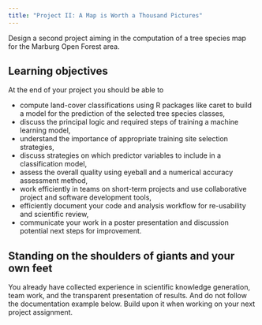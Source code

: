 ```yaml
---
title: "Project II: A Map is Worth a Thousand Pictures"
---
```


Design a second project aiming in the computation of a tree species map for the Marburg Open Forest area.

<!--more-->



## Learning objectives
At the end of your project you should be able to
* compute land-cover classifications using R packages like caret to build a model for the prediction of the selected tree species classes,
* discuss the principal logic and required steps of training a machine learning model,
* understand the importance of appropriate training site selection strategies,
* discuss strategies on which predictor variables to include in a classification model,
* assess the overall quality using eyeball and a numerical accuracy assessment method,
* work efficiently in teams on short-term projects and use collaborative project and software development tools,
* efficiently document your code and analysis workflow for re-usability and scientific review,
* communicate your work in a poster presentation and discussion potential next steps for improvement.


## Standing on the shoulders of giants and your own feet
You already have collected experience in scientific knowledge generation, team work, and the transparent presentation of results.  And do not follow the documentation example below. Build upon it when working on your next project assignment.

